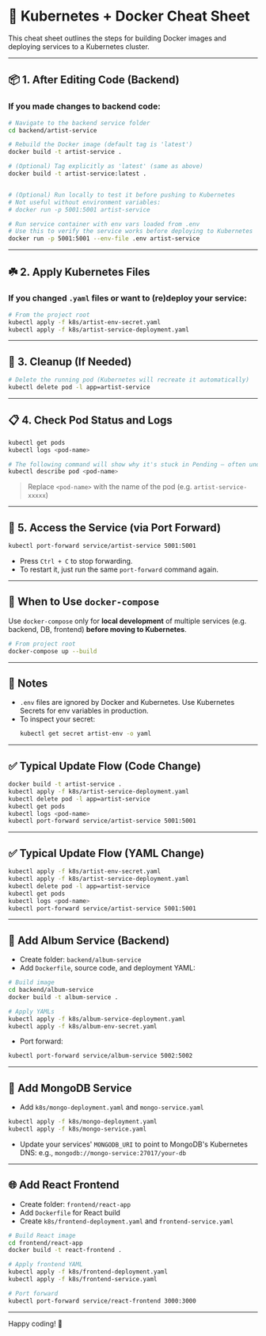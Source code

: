 # 🐳 Kubernetes + Docker Cheat Sheet

This cheat sheet outlines the steps for building Docker images and deploying services to a Kubernetes cluster.

---

## 📦 1. After Editing Code (Backend)

### If you made changes to backend code:

```bash
# Navigate to the backend service folder
cd backend/artist-service

# Rebuild the Docker image (default tag is 'latest')
docker build -t artist-service .

# (Optional) Tag explicitly as 'latest' (same as above)
docker build -t artist-service:latest .


# (Optional) Run locally to test it before pushing to Kubernetes
# Not useful without environment variables:
# docker run -p 5001:5001 artist-service

# Run service container with env vars loaded from .env
# Use this to verify the service works before deploying to Kubernetes
docker run -p 5001:5001 --env-file .env artist-service

```

---

## ☘️ 2. Apply Kubernetes Files

### If you changed `.yaml` files or want to (re)deploy your service:

```bash
# From the project root
kubectl apply -f k8s/artist-env-secret.yaml
kubectl apply -f k8s/artist-service-deployment.yaml
```

---

## 🧹 3. Cleanup (If Needed)

```bash
# Delete the running pod (Kubernetes will recreate it automatically)
kubectl delete pod -l app=artist-service
```

---

## 📋 4. Check Pod Status and Logs

```bash
kubectl get pods
kubectl logs <pod-name>

# The following command will show why it's stuck in Pending — often under Events near the bottom.
kubectl describe pod <pod-name>
```

> Replace `<pod-name>` with the name of the pod (e.g. `artist-service-xxxxx`)

---

## 🚪 5. Access the Service (via Port Forward)

```bash
kubectl port-forward service/artist-service 5001:5001
```

- Press `Ctrl + C` to stop forwarding.
- To restart it, just run the same `port-forward` command again.

---

## 📌 When to Use `docker-compose`

Use `docker-compose` only for **local development** of multiple services (e.g. backend, DB, frontend) **before moving to Kubernetes**.

```bash
# From project root
docker-compose up --build
```

---

## 📌 Notes

- `.env` files are ignored by Docker and Kubernetes. Use Kubernetes Secrets for env variables in production.
- To inspect your secret:
  ```bash
  kubectl get secret artist-env -o yaml
  ```

---

## ✅ Typical Update Flow (Code Change)

```bash
docker build -t artist-service .
kubectl apply -f k8s/artist-service-deployment.yaml
kubectl delete pod -l app=artist-service
kubectl get pods
kubectl logs <pod-name>
kubectl port-forward service/artist-service 5001:5001
```

---

## ✅ Typical Update Flow (YAML Change)

```bash
kubectl apply -f k8s/artist-env-secret.yaml
kubectl apply -f k8s/artist-service-deployment.yaml
kubectl delete pod -l app=artist-service
kubectl get pods
kubectl logs <pod-name>
kubectl port-forward service/artist-service 5001:5001
```

---

## 🎵 Add Album Service (Backend)

- Create folder: `backend/album-service`
- Add `Dockerfile`, source code, and deployment YAML:

```bash
# Build image
cd backend/album-service
docker build -t album-service .

# Apply YAMLs
kubectl apply -f k8s/album-service-deployment.yaml
kubectl apply -f k8s/album-env-secret.yaml
```

- Port forward:

```bash
kubectl port-forward service/album-service 5002:5002
```

---

## 🍃 Add MongoDB Service

- Add `k8s/mongo-deployment.yaml` and `mongo-service.yaml`

```bash
kubectl apply -f k8s/mongo-deployment.yaml
kubectl apply -f k8s/mongo-service.yaml
```

- Update your services' `MONGODB_URI` to point to MongoDB's Kubernetes DNS: e.g., `mongodb://mongo-service:27017/your-db`

---

## 🌐 Add React Frontend

- Create folder: `frontend/react-app`
- Add `Dockerfile` for React build
- Create `k8s/frontend-deployment.yaml` and `frontend-service.yaml`

```bash
# Build React image
cd frontend/react-app
docker build -t react-frontend .

# Apply frontend YAML
kubectl apply -f k8s/frontend-deployment.yaml
kubectl apply -f k8s/frontend-service.yaml

# Port forward
kubectl port-forward service/react-frontend 3000:3000
```

---

Happy coding! 🚀

